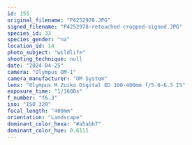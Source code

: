 ```yaml
---
id: 155
original_filename: "P4252978.JPG"
signed_filename: "P4252978-retouched-cropped-signed.JPG"
species_id: 33
species_gender: "na"
location_id: 14
photo_subject: "wildlife"
shooting_technique: null
date: "2024-04-25"
camera: "Olympus OM-1"
camera_manufacturer: "OM System"
lens: "Olympus M.Zuiko Digital ED 100-400mm f/5.0-6.3 IS"
exposure_time: "1/1600s"
f_number: "f6.3"
iso: "ISO 320"
focal_length: "400mm"
orientation: "Landscape"
dominant_color_hexa: "#a5abb7"
dominant_color_hue: 0.6111
---
```

